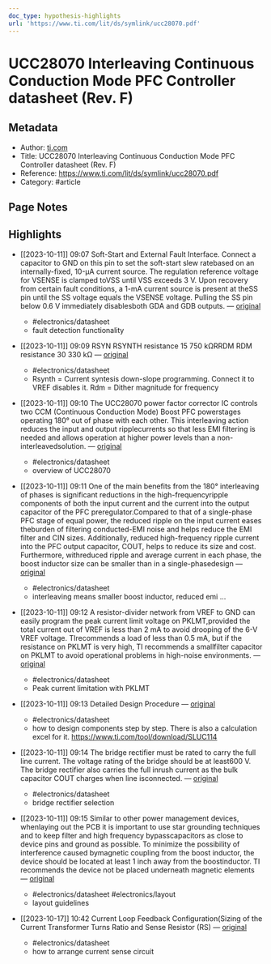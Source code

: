 ```yaml
---
doc_type: hypothesis-highlights
url: 'https://www.ti.com/lit/ds/symlink/ucc28070.pdf'
---
```


# UCC28070 Interleaving Continuous Conduction Mode	 PFC Controller datasheet (Rev. F)

## Metadata
- Author: [ti.com]()
- Title: UCC28070 Interleaving Continuous Conduction Mode	 PFC Controller datasheet (Rev. F)
- Reference: https://www.ti.com/lit/ds/symlink/ucc28070.pdf
- Category: #article

## Page Notes
## Highlights
- [[2023-10-11]] 09:07 Soft-Start and External Fault Interface. Connect a capacitor to GND on this pin to set the soft-start slew ratebased on an internally-fixed, 10-μA current source. The regulation reference voltage for VSENSE is clamped toVSS until VSS exceeds 3 V. Upon recovery from certain fault conditions, a 1-mA current source is present at theSS pin until the SS voltage equals the VSENSE voltage. Pulling the SS pin below 0.6 V immediately disablesboth GDA and GDB outputs. — [original](https://hyp.is/5rM7bmgEEe64Hr9wb7BL3g/www.ti.com/lit/ds/symlink/ucc28070.pdf)
    -   #electronics/datasheet 
    - fault detection functionality

- [[2023-10-11]] 09:09 RSYN RSYNTH resistance 15 750 kΩRRDM RDM resistance 30 330 kΩ — [original](https://hyp.is/JOg2KGgFEe6gxk98pn3PGA/www.ti.com/lit/ds/symlink/ucc28070.pdf)
    -   #electronics/datasheet 
    - Rsynth = Current syntesis down-slope programming. Connect it to VREF disables it.
Rdm = Dither magnitude for frequency

- [[2023-10-11]] 09:10 The UCC28070 power factor corrector IC controls two CCM (Continuous Conduction Mode) Boost PFC powerstages operating 180° out of phase with each other. This interleaving action reduces the input and output ripplecurrents so that less EMI filtering is needed and allows operation at higher power levels than a non-interleavedsolution. — [original](https://hyp.is/O7MJlmgFEe6to_-z1bS6LQ/www.ti.com/lit/ds/symlink/ucc28070.pdf)
    -   #electronics/datasheet 
    - overview of UCC28070

- [[2023-10-11]] 09:11 One of the main benefits from the 180° interleaving of phases is significant reductions in the high-frequencyripple components of both the input current and the current into the output capacitor of the PFC preregulator.Compared to that of a single-phase PFC stage of equal power, the reduced ripple on the input current eases theburden of filtering conducted-EMI noise and helps reduce the EMI filter and CIN sizes. Additionally, reduced high-frequency ripple current into the PFC output capacitor, COUT, helps to reduce its size and cost. Furthermore, withreduced ripple and average current in each phase, the boost inductor size can be smaller than in a single-phasedesign — [original](https://hyp.is/Z3eW0mgFEe6y5UNaBgBniQ/www.ti.com/lit/ds/symlink/ucc28070.pdf)
    -   #electronics/datasheet 
    - interleaving means smaller boost inductor, reduced emi ...

- [[2023-10-11]] 09:12 A resistor-divider network from VREF to GND can easily program the peak current limit voltage on PKLMT,provided the total current out of VREF is less than 2 mA to avoid drooping of the 6-V VREF voltage. TIrecommends a load of less than 0.5 mA, but if the resistance on PKLMT is very high, TI recommends a smallfilter capacitor on PKLMT to avoid operational problems in high-noise environments. — [original](https://hyp.is/gNyLvmgFEe6o_fNc4TOPBg/www.ti.com/lit/ds/symlink/ucc28070.pdf)
    -   #electronics/datasheet 
    - Peak current limitation with PKLMT

- [[2023-10-11]] 09:13 Detailed Design Procedure — [original](https://hyp.is/uAN-mmgFEe6uPe_5XvtHSA/www.ti.com/lit/ds/symlink/ucc28070.pdf)
    -   #electronics/datasheet 
    - how to design components step by step. There is also a calculation excel for it.
https://www.ti.com/tool/download/SLUC114


- [[2023-10-11]] 09:14 The bridge rectifier must be rated to carry the full line current. The voltage rating of the bridge should be at least600 V. The bridge rectifier also carries the full inrush current as the bulk capacitor COUT charges when line isconnected. — [original](https://hyp.is/05gv_GgFEe6iZV-p4Z_NkQ/www.ti.com/lit/ds/symlink/ucc28070.pdf)
    -   #electronics/datasheet 
    - bridge rectifier selection

- [[2023-10-11]] 09:15 Similar to other power management devices, whenlaying out the PCB it is important to use star grounding techniques and to keep filter and high frequency bypasscapacitors as close to device pins and ground as possible. To minimize the possibility of interference caused bymagnetic coupling from the boost inductor, the device should be located at least 1 inch away from the boostinductor. TI recommends the device not be placed underneath magnetic elements — [original](https://hyp.is/7gkjAGgFEe6-c9dXcfYyXw/www.ti.com/lit/ds/symlink/ucc28070.pdf)
    -   #electronics/datasheet  #electronics/layout 
    - layout guidelines

- [[2023-10-17]] 10:42 Current Loop Feedback Configuration(Sizing of the Current Transformer Turns Ratio and Sense Resistor (RS) — [original](https://hyp.is/Fr-m7mzJEe6-WY_v5HSswg/www.ti.com/lit/ds/symlink/ucc28070.pdf)
    -   #electronics/datasheet 
    - how to arrange current sense circuit



